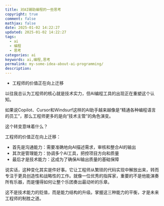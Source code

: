 ```yaml
---
title: 对AI辅助编程的一些思考
copyright: true
comment: false
mathjax: false
date: 2025-01-02 14:22:27
updated: 2025-01-02 14:22:27
tags:
  - ai
  - 编程
  - 思考
categories: ai
keywords: ai,编程,思考
permalink: my-some-idea-about-ai-programming/
description:
---
```

- 工程师的价值正在向上迁移

<!--more-->

以往我总认为工程师的核心就是技术实力，但AI编程工具的出现正在重塑这个认知。

如果说Copilot、Cursor和Windsurf这样的AI助手越来越像是“精通各种编程语言的员工”，那么工程师更多的是向“技术主管”的角色演变。

这个转变意味着什么？

工程师的价值正在向上迁移：

- 首先是沟通能力：需要准确地向AI描述需求，审核和整合AI的输出
- 其次是管理能力：协调多个AI工具，把控项目方向和质量
- 最后才是技术能力：这成为了确保AI输出质量的基础保障

说实话，这种变化其实是件好事。它让工程师从繁琐的代码实现中解放出来，转而专注于更具创造性和战略性的工作。就像一位优秀的指挥家，重要的不是他能演奏所有乐器，而是懂得如何让整个乐团奏出最动听的乐章。

这不是技术能力的贬值，而是能力结构的升级。掌握这三种能力的平衡，才是未来工程师的制胜之道。
